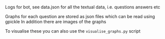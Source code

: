 Logs for bot,
see data.json for all the textual data, i.e. questions answers etc

Graphs for each question are stored as json files which can be read using gpickle
In addition there are images of the graphs

To visualise these you can also use the `visualise_graphs.py` script